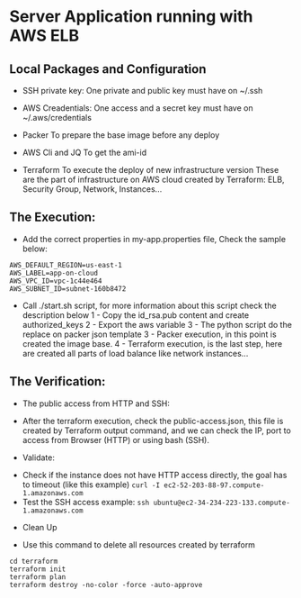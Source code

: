 # Server Application running with AWS ELB

## Local Packages and Configuration
* SSH private key:
    One private and public key must have on ~/.ssh

* AWS Creadentials:
    One access and a secret key must have on ~/.aws/credentials

* Packer
    To prepare the base image before any deploy

* AWS Cli and JQ
    To get the ami-id

* Terraform
    To execute the deploy of new infrastructure version
    These are the part of infrastructure on AWS cloud created by Terraform:
    ELB, Security Group, Network, Instances...

## The Execution:
* Add the correct properties in my-app.properties file, Check the sample below:
```
AWS_DEFAULT_REGION=us-east-1
AWS_LABEL=app-on-cloud
AWS_VPC_ID=vpc-1c44e464
AWS_SUBNET_ID=subnet-160b8472
```
* Call ./start.sh script, for more information about this script check the description below
    1 - Copy the id_rsa.pub content and create authorized_keys
    2 - Export the aws variable
    3 - The python script do the replace on packer json template
    3 - Packer execution, in this point is created the image base.
    4 - Terraform execution, is the last step, here are created all
        parts of load balance like network instances...


## The Verification:
* The public access from HTTP and SSH:
- After the terraform execution, check the public-access.json,
this file is created by Terraform output command, and we can check the IP,
port to access from Browser (HTTP) or using bash (SSH).

* Validate:
- Check if the instance does not have HTTP access directly, the goal has to timeout (like this example)
```curl -I ec2-52-203-88-97.compute-1.amazonaws.com```
- Test the SSH access example:
```ssh ubuntu@ec2-34-234-223-133.compute-1.amazonaws.com```

* Clean Up
- Use this command to delete all resources created by terraform
```
cd terraform
terraform init
terraform plan
terraform destroy -no-color -force -auto-approve
```
